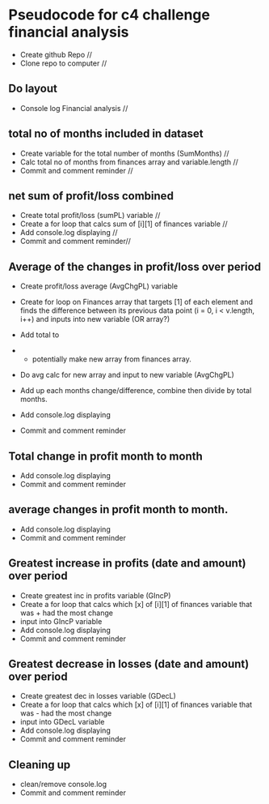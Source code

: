 # Pseudocode for c4 challenge financial analysis
- Create github Repo //
- Clone repo to computer //

## Do layout
- Console log Financial analysis //


## total no of months included in dataset
- Create variable for the total number of months (SumMonths) //
- Calc total no of months from finances array and variable.length //
- Commit and comment reminder //

## net sum of profit/loss combined
- Create total profit/loss (sumPL) variable //
- Create a for loop that calcs sum of [i][1] of finances variable //
- Add console.log displaying //
- Commit and comment reminder//


## Average of the changes in profit/loss over period
- Create profit/loss average (AvgChgPL) variable
- Create for loop on Finances array that targets [1] of each element and finds the difference between its previous data point (i = 0, i < v.length, i++) and inputs into new variable (OR array?)
- Add total to 
- - potentially make new array from finances array.
- Do avg calc for new array and input to new variable (AvgChgPL)
- Add up each months change/difference, combine then divide by total months.

- Add console.log displaying
- Commit and comment reminder

<!-- NEXT TWO POTENTIALLY PART OF ABOVE POINT -->

## Total change in profit month to month
- Add console.log displaying
- Commit and comment reminder

## average changes in profit month to month.
- Add console.log displaying
- Commit and comment reminder

<!--  -->

## Greatest increase in profits (date and amount) over period
- Create greatest inc in profits variable (GIncP)
- Create a for loop that calcs which [x] of [i][1] of finances variable that was + had the most change
- input into GIncP variable
- Add console.log displaying
- Commit and comment reminder

## Greatest decrease in losses (date and amount) over period
- Create greatest dec in losses variable (GDecL)
- Create a for loop that calcs which [x] of [i][1] of finances variable that was - had the most change
- input into GDecL variable
- Add console.log displaying
- Commit and comment reminder

## Cleaning up
- clean/remove console.log
- Commit and comment reminder
